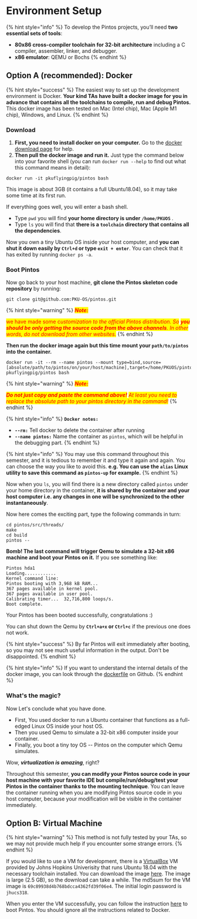 # Environment Setup

{% hint style="info" %}
To develop the Pintos projects, you’ll need **two essential sets of tools**:

* **80x86 cross-compiler toolchain for 32-bit architecture** including a C compiler, assembler, linker, and debugger.
* **x86 emulator**: QEMU or Bochs
{% endhint %}

## Option A (recommended): Docker

{% hint style="success" %}
The easiest way to set up the development environment is Docker. **Your kind TAs have built a docker image for you in advance** **that contains all the toolchains to compile, run and debug Pintos.** This docker image has been tested on Mac (Intel chip), Mac (Apple M1 chip), Windows, and Linux.
{% endhint %}

### Download

1. **First, you need to install docker on your computer.** Go to the [docker download page](https://www.docker.com/get-started) for help.
2. **Then pull the docker image and run it.** Just type the command below into your favorite shell (you can run `docker run --help` to find out what this command means in detail):

```
docker run -it pkuflyingpig/pintos bash
```

This image is about 3GB (it contains a full Ubuntu18.04), so it may take some time at its first run.

If everything goes well, you will enter a bash shell.

* Type `pwd` you will find **your home directory is under `/home/PKUOS`** .
* Type `ls` you will find that **there is a `toolchain` directory that contains all the dependencies**.

Now you own a tiny Ubuntu OS inside your host computer, and **you can shut it down easily by `Ctrl+d` or type `exit + enter`**. You can check that it has exited by running `docker ps -a`.

### Boot Pintos

Now go back to your host machine, **git clone the Pintos skeleton code repository** by running:

```
git clone git@github.com:PKU-OS/pintos.git
```

{% hint style="warning" %}
_<mark style="color:red;">**Note:**</mark>_&#x20;

<mark style="color:red;">we have made some c</mark>_<mark style="color:red;">ustomization to the official Pintos distribution. So</mark> <mark style="color:red;"></mark><mark style="color:red;">**you should be only getting the source code from the above channels**</mark><mark style="color:red;">. In other words, do not download from other websites.</mark>_
{% endhint %}

**Then run the docker image again but this time mount your `path/to/pintos` into the container.**

```
docker run -it --rm --name pintos --mount type=bind,source=[absolute/path/to/pintos/on/your/host/machine],target=/home/PKUOS/pintos pkuflyingpig/pintos bash
```

{% hint style="warning" %}
_<mark style="color:red;">**Note:**</mark>_&#x20;

_<mark style="color:red;">**Do not just copy and paste the command above!**</mark> <mark style="color:red;"></mark><mark style="color:red;">At least you need to replace the absolute path to your pintos directory in the command!</mark>_
{% endhint %}

{% hint style="info" %}
**`Docker notes:`**

* **`--rm:`** Tell docker to delete the container after running
* **`--name pintos:`** Name the container as `pintos`, which will be helpful in the debugging part.
{% endhint %}

{% hint style="info" %}
You may use this command throughout this semester, and it is tedious to remember it and type it again and again. You can choose the way you like to avoid this. **e.g. You can use the `alias` Linux utility to save this command as `pintos-up` for example.**
{% endhint %}

Now when you `ls`, you will find there is a new directory called `pintos` under your home directory in the container, **it is shared by the container and your host computer i.e. any changes in one will be synchronized to the other instantaneously**.

Now here comes the exciting part, type the following commands in turn:

```
cd pintos/src/threads/
make
cd build
pintos --
```

**Bomb! The last command will trigger Qemu to simulate a 32-bit x86 machine and boot your Pintos on it.** If you see something like:

```
Pintos hda1
Loading............
Kernel command line:
Pintos booting with 3,968 kB RAM...
367 pages available in kernel pool.
367 pages available in user pool.
Calibrating timer...  32,716,800 loops/s.
Boot complete.
```

Your Pintos has been booted successfully, congratulations :)

You can shut down the Qemu by **`Ctrl+a+x` or `Ctrl+c`** if the previous one does not work.

{% hint style="success" %}
By far Pintos will exit immediately after booting, so you may not see much useful information in the output. Don't be disappointed.
{% endhint %}

{% hint style="info" %}
If you want to understand the internal details of the docker image, you can look through the [dockerfile](https://github.com/PKU-OS/Pintos-dockerfile/blob/main/dockerfile) on Github.
{% endhint %}

### What's the magic?

Now Let's conclude what you have done.&#x20;

* First, You used docker to run a Ubuntu container that functions as a full-edged Linux OS inside your host OS.&#x20;
* Then you used Qemu to simulate a 32-bit x86 computer inside your container.&#x20;
* Finally, you boot a tiny toy OS -- Pintos on the computer which Qemu simulates.&#x20;

Wow, _**virtualization is amazing**_, right?

Throughout this semester, **you can modify your Pintos source code in your host machine with your favorite IDE but compile/run/debug/test your Pintos in the container thanks to the mounting technique**. You can leave the container running when you are modifying Pintos source code in you host computer, because your modification will be visible in the container immediately.

## Option B: Virtual Machine

{% hint style="warning" %}
This method is not fully tested by your TAs, so we may not provide much help if you encounter some strange errors.
{% endhint %}

If you would like to use a VM for development, there is a [VirtualBox](https://www.virtualbox.org) VM provided by Johns Hopkins Univerisity that runs Ubuntu 18.04 with the necessary toolchain installed. You can download the image [here](https://bit.ly/3j9Elp4). The image is large (2.5 GB), so the download can take a while. The md5sum for the VM image is `69c89938d4b768bdcca4362fd39f06e4`. The initial login password is `jhucs318`.

When you enter the VM successfully, you can follow the instruction [here](environment-setup.md#boot-pintos) to boot Pintos. You should ignore all the instructions related to Docker.
